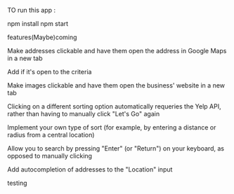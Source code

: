 TO run this app :

npm install
npm start

features(Maybe)coming

Make addresses clickable and have them open the address in Google Maps in a new tab

Add if it's open to the criteria

Make images clickable and have them open the business' website in a new tab

Clicking on a different sorting option automatically requeries the Yelp API, rather than having to manually click "Let's Go" again

Implement your own type of sort (for example, by entering a distance or radius from a central location)

Allow you to search by pressing "Enter" (or "Return") on your keyboard, as opposed to
manually clicking

Add autocompletion of addresses to the "Location" input

testing